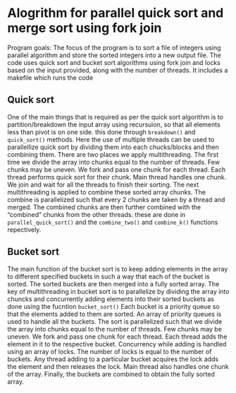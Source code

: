 # Alogrithm for parallel quick sort and merge sort using fork join

Program goals: The focus of the program is to sort a file of integers using parallel algorithm and store the sorted integers into a new output file. The code uses quick sort and bucket sort algorithms using fork join and locks based on the input provided, along with the number of threads. It includes a makefile which runs the code

## Quick sort
One of the main things that is required as per the quick sort algorithm is to partition/breakdown the input array using recursuion, so that all elements less than pivot is on one side. this done through `breakdown()` and `quick_sort()` methods. Here the use of multiple threads can be used to parallellize quick sort by dividing them into each chucks/blocks and then combining them. There are two places we apply multithreading. The first time we divide the array into chunks equal to the number of threads. Few chunks may be uneven. We fork and pass one chunk for each thread. Each thread performs quick sort for their chunk. Main thread handles one chunk. We join and wait for all the threads to finish their sorting. The next multithreading is applied to combine these sorted array chunks. The combine is parallelized such that every 2 chunks are taken by a thread and merged. The combined chunks are then further combined with the “combined” chunks from the other threads. these are done in `parallel_quick_sort()` and the `combine_two()` and `combine_k()` functions repectively.

## Bucket sort
The main function of the bucket sort is to keep adding elements in the array to different specified buckets in such a way that each of the bucket is sorted. The sorted buckets are then merged into a fully sorted array. The key of multithreading in bucket sort is to parallelize by dividing the array into chuncks and concurrently adding elements into their sorted buckets as done using the fucntion `bucket_sort()` Each bucket is a priority queue so that the elements added to them are sorted. An array of priority queues is used to handle all the buckets. The sort is parallelized such that we divide the array into chunks equal to the number of threads. Few chunks may be uneven. We fork and pass one chunk for each thread. Each thread adds the element in it to the respective bucket. Concurrency while adding is handled using an array of locks. The number of locks is equal to the number of buckets. Any thread adding to a particular bucket acquires the lock adds the element and then releases the lock. Main thread also handles one chunk of the array. Finally, the buckets are combined to obtain the fully sorted array.
